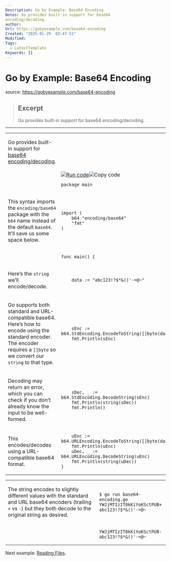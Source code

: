```yaml
---
Description: Go by Example: Base64 Encoding
Notes: Go provides built-in support for base64
encoding/decoding.
author: 
Url: https://gobyexample.com/base64-encoding
Created: "2025-01-29  02:47:51"
Modified: 
Tags:
  - LatextTemplate
Keywords: []
---
```


# Go by Example: Base64 Encoding

source: https://gobyexample.com/base64-encoding

> ## Excerpt
> Go provides built-in support for base64
encoding/decoding.

---
<table><tbody><tr><td><p>Go provides built-in support for <a href="https://en.wikipedia.org/wiki/Base64">base64 encoding/decoding</a>.</p></td><td></td></tr><tr><td></td><td><a href="https://go.dev/play/p/yztzkirFEvv"><img title="Run code" src="https://gobyexample.com/play.png"></a><img title="Copy code" src="https://gobyexample.com/clipboard.png"><pre><code><span><span><span>package</span> <span>main</span></span></span></code></pre></td></tr><tr><td><p>This syntax imports the <code>encoding/base64</code> package with the <code>b64</code> name instead of the default <code>base64</code>. It’ll save us some space below.</p></td><td><pre><code><span><span><span>import</span> <span>(</span>
</span></span><span><span>    <span>b64</span> <span>"encoding/base64"</span>
</span></span><span><span>    <span>"fmt"</span>
</span></span><span><span><span>)</span></span></span></code></pre></td></tr><tr><td></td><td><pre><code><span><span><span>func</span> <span>main</span><span>()</span> <span>{</span></span></span></code></pre></td></tr><tr><td><p>Here’s the <code>string</code> we’ll encode/decode.</p></td><td><pre><code><span><span>    <span>data</span> <span>:=</span> <span>"abc123!?$*&amp;()'-=@~"</span></span></span></code></pre></td></tr><tr><td><p>Go supports both standard and URL-compatible base64. Here’s how to encode using the standard encoder. The encoder requires a <code>[]byte</code> so we convert our <code>string</code> to that type.</p></td><td><pre><code><span><span>    <span>sEnc</span> <span>:=</span> <span>b64</span><span>.</span><span>StdEncoding</span><span>.</span><span>EncodeToString</span><span>([]</span><span>byte</span><span>(</span><span>data</span><span>))</span>
</span></span><span><span>    <span>fmt</span><span>.</span><span>Println</span><span>(</span><span>sEnc</span><span>)</span></span></span></code></pre></td></tr><tr><td><p>Decoding may return an error, which you can check if you don’t already know the input to be well-formed.</p></td><td><pre><code><span><span>    <span>sDec</span><span>,</span> <span>_</span> <span>:=</span> <span>b64</span><span>.</span><span>StdEncoding</span><span>.</span><span>DecodeString</span><span>(</span><span>sEnc</span><span>)</span>
</span></span><span><span>    <span>fmt</span><span>.</span><span>Println</span><span>(</span><span>string</span><span>(</span><span>sDec</span><span>))</span>
</span></span><span><span>    <span>fmt</span><span>.</span><span>Println</span><span>()</span></span></span></code></pre></td></tr><tr><td><p>This encodes/decodes using a URL-compatible base64 format.</p></td><td><pre><code><span><span>    <span>uEnc</span> <span>:=</span> <span>b64</span><span>.</span><span>URLEncoding</span><span>.</span><span>EncodeToString</span><span>([]</span><span>byte</span><span>(</span><span>data</span><span>))</span>
</span></span><span><span>    <span>fmt</span><span>.</span><span>Println</span><span>(</span><span>uEnc</span><span>)</span>
</span></span><span><span>    <span>uDec</span><span>,</span> <span>_</span> <span>:=</span> <span>b64</span><span>.</span><span>URLEncoding</span><span>.</span><span>DecodeString</span><span>(</span><span>uEnc</span><span>)</span>
</span></span><span><span>    <span>fmt</span><span>.</span><span>Println</span><span>(</span><span>string</span><span>(</span><span>uDec</span><span>))</span>
</span></span><span><span><span>}</span></span></span></code></pre></td></tr></tbody></table>

<table><tbody><tr><td><p>The string encodes to slightly different values with the standard and URL base64 encoders (trailing <code>+</code> vs <code>-</code>) but they both decode to the original string as desired.</p></td><td><pre><code><span><span><span>$</span> go run base64-encoding.go
</span></span><span><span><span>YWJjMTIzIT8kKiYoKSctPUB+
</span></span></span><span><span><span>abc123!?$*&amp;()'-=@~</span></span></span></code></pre></td></tr><tr><td></td><td><pre><code><span><span><span>YWJjMTIzIT8kKiYoKSctPUB-
</span></span></span><span><span><span>abc123!?$*&amp;()'-=@~</span></span></span></code></pre></td></tr></tbody></table>

Next example: [Reading Files](https://gobyexample.com/reading-files).
